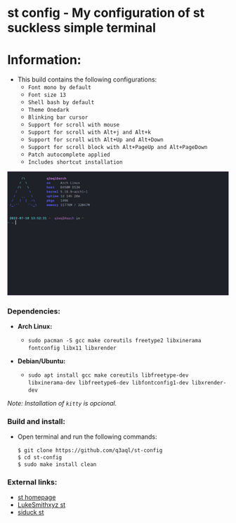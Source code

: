 st config - My configuration of st suckless simple terminal
===========================================================

# Information:

  * This build contains the following configurations:
    * `Font mono by default`
    * `Font size 13`
    * `Shell bash by default`
    * `Theme Onedark`
    * `Blinking bar cursor`
    * `Support for scroll with mouse`
    * `Support for scroll with Alt+j and Alt+k`
    * `Support for scroll with Alt+Up and Alt+Down`
    * `Support for scroll block with Alt+PageUp and Alt+PageDown`
    * `Patch autocomplete applied`
    * `Includes shortcut installation`

<img src="examples/st.png" /> 

### Dependencies:
  
  * **Arch Linux:**
    * `sudo pacman -S gcc make coreutils freetype2 libxinerama fontconfig libx11 libxrender` 

  * **Debian/Ubuntu:**
    * `sudo apt install gcc make coreutils libfreetype-dev libxinerama-dev libfreetype6-dev libfontconfig1-dev libxrender-dev`

_Note: Installation of `kitty` is opcional._ 

### Build and install:

* Open terminal and run the following commands:

  ```shell
  $ git clone https://github.com/q3aql/st-config
  $ cd st-config
  $ sudo make install clean
  ````

### External links:

  * [st homepage](https://st.suckless.org/)
  * [LukeSmithxyz st](https://github.com/lukesmithxyz/st)
  * [siduck st](https://github.com/siduck/st)

